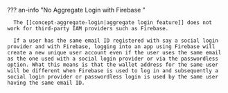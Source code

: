 ??? an-info "No Aggregate Login with Firebase "

      The [[concept-aggregate-login|aggregate login feature]] does not work for third-party IAM providers such as Firebase.

      If a user has the same email ID registered with say a social login provider and with Firebase, logging into an app using Firebase will create a new unique user account even if the user uses the same email as the one used with a social login provider or via the passwordless option. What this means is that the wallet address for the same user will be different when Firebase is used to log in and subsequently a social login provider or passwordless login is used by the same user having the same email ID.

